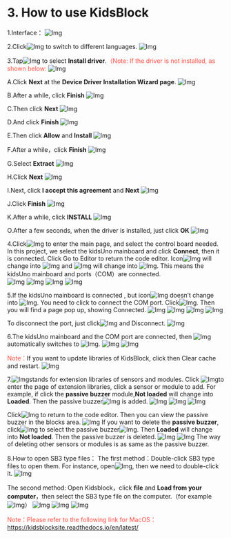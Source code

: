 # 3. How to use KidsBlock

1.Interface：
![Img](./media/135.jpg)

2.Click![Img](./media/136.png) to switch to different languages.
![Img](./media/137.png)

3.Tap![Img](./media/138.png) to select **Install driver**.<span style="color: rgb(255, 76, 65);">（Note: If the driver is not installed, as shown below:</span>
![Img](./media/139.png)

A.Click **Next** at the **Device Driver Installation Wizard page**.
![Img](./media/140.png)

B.After a while, click **Finish**
![Img](./media/141.png)

C.Then click **Next**
![Img](./media/142.png)

D.And click **Finish**
![Img](./media/143.png)

E.Then click **Allow** and **Install**
![Img](./media/144.png)

F.After a while，click **Finish**
![Img](./media/145.png)

G.Select **Extract**
![Img](./media/146.png)

H.Click **Next**
![Img](./media/147.png)

I.Next, click **I accept this agreement** and **Next**
![Img](./media/148.png)

J.Click **Finish**
![Img](./media/149.png)

K.After a while, click **INSTALL**
![Img](./media/150.png)

O.After a few seconds, when the driver is installed, just click **OK**
![Img](./media/151.png)

4.Click![Img](./media/152.png) to enter the main page, and select the control board needed. In this project, we select the kidsUno mainboard and click **Connect**, then it is connected.
Click Go to Editor to return the code editor. 
Icon![Img](./media/153.png) will change into ![Img](./media/154.png) and ![Img](./media/155.png) will change into ![Img](./media/156.png). This means the kidsUno mainboard and ports（COM）are connected.        
![Img](./media/157.png)
![Img](./media/158.png)
![Img](./media/159.png)
![Img](./media/160.jpg)

5.If the kidsUno mainboard is connected , but icon![Img](./media/161.png) doesn’t change into ![Img](./media/162.png). You need to click to connect the COM port.
Click![Img](./media/163.png). Then you will find a page pop up, showing Connected.
![Img](./media/164.jpg)
![Img](./media/158.png)
![Img](./media/159.png)
![Img](./media/160.jpg)

To disconnect the port, just click![Img](./media/165.png) and Disconnect.
![Img](./media/166.png)

6.The kidsUno mainboard and the COM port are connected, then ![Img](./media/167.png) automatically switches to ![Img](./media/168.png).
![Img](./media/169.jpg)
![Img](./media/170.jpg)

<span style="color: rgb(255, 76, 65);">Note：</span>If you want to update libraries of KidsBlock, click then Clear cache and restart.
![Img](./media/171.png)

7.![Img](./media/172.png)stands for extension libraries of sensors and modules. 
Click ![Img](./media/173.png)to enter the page of extension libraries, click a sensor or module to add. For example, if click the **passive buzzer** module,**Not loaded** will change into **Loaded**. Then the passive buzzer![Img](./media/174.png) is added.
 ![Img](./media/175.png)
![Img](./media/176.png)
![Img](./media/177.png)

Click![Img](./media/178.png) to return to the code editor. Then you can view the passive buzzer in the blocks area.
![Img](./media/179.png)
If you want to delete the **passive buzzer**, click![Img](./media/180.png) to select the passive buzzer![Img](./media/181.png). Then **Loaded** will change into **Not loaded**.
Then the passive buzzer is deleted.
![Img](./media/182.png)
![Img](./media/183.png)
The way of deleting other sensors or modules is as same as the passive buzzer.

8.How to open SB3 type files：
The first method：Double-click SB3 type files to open them.
For instance, open![Img](./media/c09.png), then we need to double-click it.
![Img](./media/186.png)

The second method: Open Kidsblock，click **file** and **Load from your computer**，then select the SB3 type file on the computer.（for example![Img](./media/c09.png)）
![Img](./media/c10.jpg)
![Img](./media/c22.png)
![Img](./media/c10.jpg)

<span style="color: rgb(255, 76, 65);">Note：Please refer to the following link for MacOS：</span>
https://kidsblocksite.readthedocs.io/en/latest/









